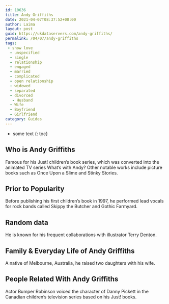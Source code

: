 ```yaml
---
id: 10636
title: Andy Griffiths
date: 2021-04-07T08:37:52+00:00
author: Laima
layout: post
guid: https://ukdataservers.com/andy-griffiths/
permalink: /04/07/andy-griffiths
tags:
 - show love
  - unspecified
  - single
  - relationship
  - engaged
  - married
  - complicated
  - open relationship
  - widowed
  - separated
  - divorced
   - Husband
  - Wife
  - Boyfriend
  - Girlfriend
category: Guides
---
```


* some text
{: toc}


## Who is Andy Griffiths
                  
                  
                  
Famous for his Just! children&#8217;s book series, which was converted into the animated TV series What&#8217;s with Andy? Other notable works include picture books such as Once Upon a Slime and Stinky Stories.
                  
              
            
              
            
                
                
                
## Prior to Popularity
                  
                  
                  
Before publishing his first children&#8217;s book in 1997, he performed lead vocals for rock bands called Skippy the Butcher and Gothic Farmyard.
                  
              
            
              
            
                
                
                
## Random data
                  
                  
                  
He is known for his frequent collaborations with illustrator Terry Denton.
                  
              
            
              
            
                
                
                
## Family & Everyday Life of Andy Griffiths
                  
                  
                  
A native of Melbourne, Australia, he raised two daughters with his wife.
                  
              
            
              
            
                
                
                
## People Related With Andy Griffiths
                  
                  
                  
Actor Bumper Robinson voiced the character of Danny Pickett in the Canadian children&#8217;s television series based on his Just! books.
                  
              
            
              
            
                
              
            
              
              
            
            
              
            
          
          
          